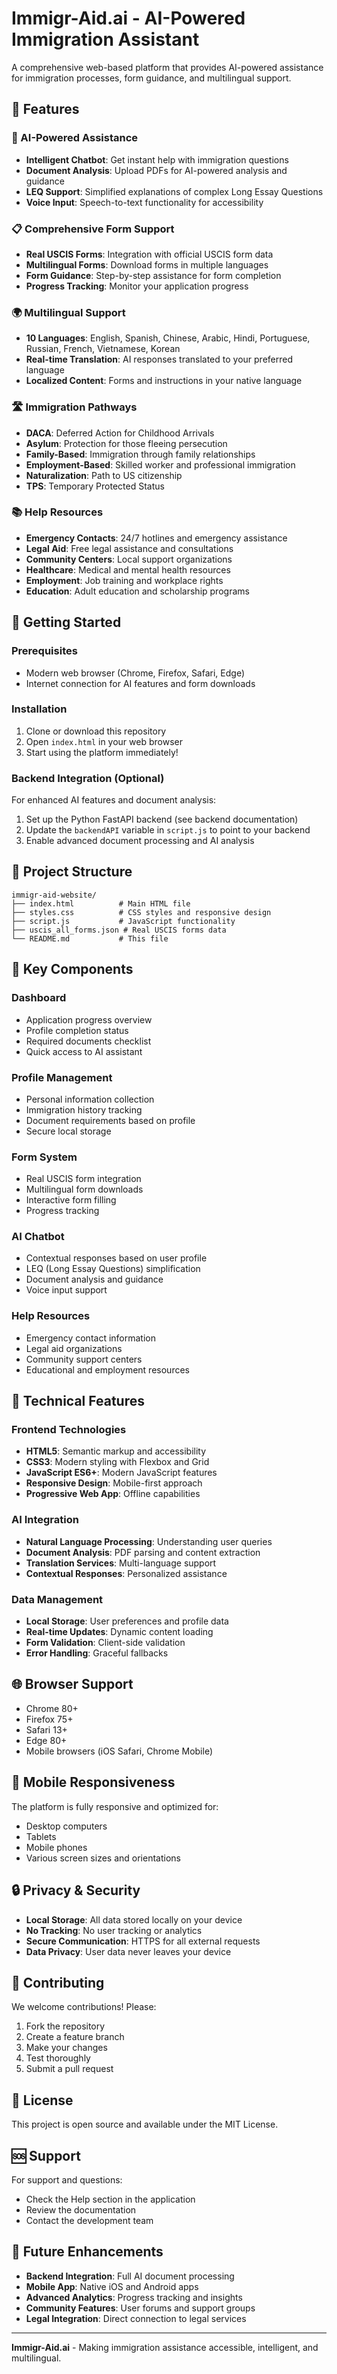 # Immigr-Aid.ai - AI-Powered Immigration Assistant

A comprehensive web-based platform that provides AI-powered assistance for immigration processes, form guidance, and multilingual support.

## 🌟 Features

### 🤖 AI-Powered Assistance
- **Intelligent Chatbot**: Get instant help with immigration questions
- **Document Analysis**: Upload PDFs for AI-powered analysis and guidance
- **LEQ Support**: Simplified explanations of complex Long Essay Questions
- **Voice Input**: Speech-to-text functionality for accessibility

### 📋 Comprehensive Form Support
- **Real USCIS Forms**: Integration with official USCIS form data
- **Multilingual Forms**: Download forms in multiple languages
- **Form Guidance**: Step-by-step assistance for form completion
- **Progress Tracking**: Monitor your application progress

### 🌍 Multilingual Support
- **10 Languages**: English, Spanish, Chinese, Arabic, Hindi, Portuguese, Russian, French, Vietnamese, Korean
- **Real-time Translation**: AI responses translated to your preferred language
- **Localized Content**: Forms and instructions in your native language

### 🛣️ Immigration Pathways
- **DACA**: Deferred Action for Childhood Arrivals
- **Asylum**: Protection for those fleeing persecution
- **Family-Based**: Immigration through family relationships
- **Employment-Based**: Skilled worker and professional immigration
- **Naturalization**: Path to US citizenship
- **TPS**: Temporary Protected Status

### 📚 Help Resources
- **Emergency Contacts**: 24/7 hotlines and emergency assistance
- **Legal Aid**: Free legal assistance and consultations
- **Community Centers**: Local support organizations
- **Healthcare**: Medical and mental health resources
- **Employment**: Job training and workplace rights
- **Education**: Adult education and scholarship programs

## 🚀 Getting Started

### Prerequisites
- Modern web browser (Chrome, Firefox, Safari, Edge)
- Internet connection for AI features and form downloads

### Installation
1. Clone or download this repository
2. Open `index.html` in your web browser
3. Start using the platform immediately!

### Backend Integration (Optional)
For enhanced AI features and document analysis:
1. Set up the Python FastAPI backend (see backend documentation)
2. Update the `backendAPI` variable in `script.js` to point to your backend
3. Enable advanced document processing and AI analysis

## 📁 Project Structure

```
immigr-aid-website/
├── index.html          # Main HTML file
├── styles.css          # CSS styles and responsive design
├── script.js           # JavaScript functionality
├── uscis_all_forms.json # Real USCIS forms data
└── README.md           # This file
```

## 🎯 Key Components

### Dashboard
- Application progress overview
- Profile completion status
- Required documents checklist
- Quick access to AI assistant

### Profile Management
- Personal information collection
- Immigration history tracking
- Document requirements based on profile
- Secure local storage

### Form System
- Real USCIS form integration
- Multilingual form downloads
- Interactive form filling
- Progress tracking

### AI Chatbot
- Contextual responses based on user profile
- LEQ (Long Essay Questions) simplification
- Document analysis and guidance
- Voice input support

### Help Resources
- Emergency contact information
- Legal aid organizations
- Community support centers
- Educational and employment resources

## 🔧 Technical Features

### Frontend Technologies
- **HTML5**: Semantic markup and accessibility
- **CSS3**: Modern styling with Flexbox and Grid
- **JavaScript ES6+**: Modern JavaScript features
- **Responsive Design**: Mobile-first approach
- **Progressive Web App**: Offline capabilities

### AI Integration
- **Natural Language Processing**: Understanding user queries
- **Document Analysis**: PDF parsing and content extraction
- **Translation Services**: Multi-language support
- **Contextual Responses**: Personalized assistance

### Data Management
- **Local Storage**: User preferences and profile data
- **Real-time Updates**: Dynamic content loading
- **Form Validation**: Client-side validation
- **Error Handling**: Graceful fallbacks

## 🌐 Browser Support

- Chrome 80+
- Firefox 75+
- Safari 13+
- Edge 80+
- Mobile browsers (iOS Safari, Chrome Mobile)

## 📱 Mobile Responsiveness

The platform is fully responsive and optimized for:
- Desktop computers
- Tablets
- Mobile phones
- Various screen sizes and orientations

## 🔒 Privacy & Security

- **Local Storage**: All data stored locally on your device
- **No Tracking**: No user tracking or analytics
- **Secure Communication**: HTTPS for all external requests
- **Data Privacy**: User data never leaves your device

## 🤝 Contributing

We welcome contributions! Please:
1. Fork the repository
2. Create a feature branch
3. Make your changes
4. Test thoroughly
5. Submit a pull request

## 📄 License

This project is open source and available under the MIT License.

## 🆘 Support

For support and questions:
- Check the Help section in the application
- Review the documentation
- Contact the development team

## 🔮 Future Enhancements

- **Backend Integration**: Full AI document processing
- **Mobile App**: Native iOS and Android apps
- **Advanced Analytics**: Progress tracking and insights
- **Community Features**: User forums and support groups
- **Legal Integration**: Direct connection to legal services

---

**Immigr-Aid.ai** - Making immigration assistance accessible, intelligent, and multilingual.
